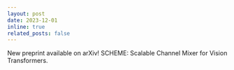 ```yaml
---
layout: post
date: 2023-12-01
inline: true
related_posts: false
---
```


New preprint available on arXiv! SCHEME: Scalable Channel Mixer for Vision Transformers.
